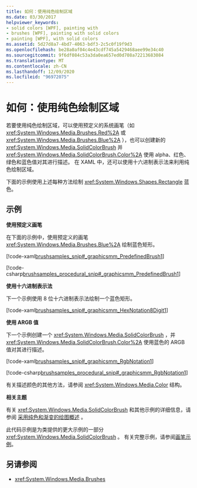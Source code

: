 ```yaml
---
title: 如何：使用纯色绘制区域
ms.date: 03/30/2017
helpviewer_keywords:
- solid colors [WPF], painting with
- brushes [WPF], painting with solid colors
- painting [WPF], with solid colors
ms.assetid: 5d27d8a7-4bd7-4063-bdf3-2c5c0f19f9d3
ms.openlocfilehash: be28a0af04c4e43cdf745a5429468aee99e34c40
ms.sourcegitcommit: 9f6df084c53a3da0ea657ed0d708a72213683084
ms.translationtype: MT
ms.contentlocale: zh-CN
ms.lasthandoff: 12/09/2020
ms.locfileid: "96972075"
---
```

# <a name="how-to-paint-an-area-with-a-solid-color"></a>如何：使用纯色绘制区域
若要使用纯色绘制区域，可以使用预定义的系统画笔（如 <xref:System.Windows.Media.Brushes.Red%2A> 或 <xref:System.Windows.Media.Brushes.Blue%2A> ），也可以创建新的 <xref:System.Windows.Media.SolidColorBrush> 并 <xref:System.Windows.Media.SolidColorBrush.Color%2A> 使用 alpha、红色、绿色和蓝色值对其进行描述。 在 XAML 中，还可以使用十六进制表示法来利用纯色绘制区域。  
  
 下面的示例使用上述每种方法绘制 <xref:System.Windows.Shapes.Rectangle> 蓝色。  
  
## <a name="example"></a>示例  
 **使用预定义画笔**  
  
 在下面的示例中，使用预定义的画笔 <xref:System.Windows.Media.Brushes.Blue%2A> 绘制蓝色矩形。  
  
 [!code-xaml[brushsamples_snip#_graphicsmm_PredefinedBrush1](~/samples/snippets/csharp/VS_Snippets_Wpf/brushsamples_snip/CS/SolidColorBrushExample.xaml#_graphicsmm_predefinedbrush1)]  
  
 [!code-csharp[brushsamples_procedural_snip#_graphicsmm_PredefinedBrush1](~/samples/snippets/csharp/VS_Snippets_Wpf/brushsamples_procedural_snip/CSharp/SolidColorBrushExample.cs#_graphicsmm_predefinedbrush1)]  
  
 **使用十六进制表示法**  
  
 下一个示例使用 8 位十六进制表示法绘制一个蓝色矩形。  
  
 [!code-xaml[brushsamples_snip#_graphicsmm_HexNotation8Digit1](~/samples/snippets/csharp/VS_Snippets_Wpf/brushsamples_snip/CS/SolidColorBrushExample.xaml#_graphicsmm_hexnotation8digit1)]  
  
 **使用 ARGB 值**  
  
 下一个示例创建一个 <xref:System.Windows.Media.SolidColorBrush> ，并 <xref:System.Windows.Media.SolidColorBrush.Color%2A> 使用蓝色的 ARGB 值对其进行描述。  
  
 [!code-xaml[brushsamples_snip#_graphicsmm_RgbNotation1](~/samples/snippets/csharp/VS_Snippets_Wpf/brushsamples_snip/CS/SolidColorBrushExample.xaml#_graphicsmm_rgbnotation1)]  
  
 [!code-csharp[brushsamples_procedural_snip#_graphicsmm_RgbNotation1](~/samples/snippets/csharp/VS_Snippets_Wpf/brushsamples_procedural_snip/CSharp/SolidColorBrushExample.cs#_graphicsmm_rgbnotation1)]  
  
 有关描述颜色的其他方法，请参阅 <xref:System.Windows.Media.Color> 结构。  
  
 **相关主题**  
  
 有关 <xref:System.Windows.Media.SolidColorBrush> 和其他示例的详细信息，请参阅 [采用纯色和渐变的绘图概述](painting-with-solid-colors-and-gradients-overview.md) 。  
  
 此代码示例是为类提供的更大示例的一部分 <xref:System.Windows.Media.SolidColorBrush> 。 有关完整示例，请参阅[画笔示例](https://github.com/Microsoft/WPF-Samples/tree/master/Graphics/Brushes)。  
  
## <a name="see-also"></a>另请参阅

- <xref:System.Windows.Media.Brushes>
